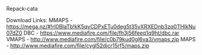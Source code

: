 Repack-cata

Download Links:
MMAPS	- https://mega.nz/#!rI0BlaTb!kK5qvCDPxETu0deg5t35vXRXEDnb3zq0THIkNu07dZ0
DBC 	- https://www.mediafire.com/file/fh3j56feeq1q9ht/dbc.rar
VMAPS	- http://www.mediafire.com/file/c0b79kud0gl6va3/vmaps.zip
MAPS	- http://www.mediafire.com/file/cygl52djcr15rf5/maps.zip

